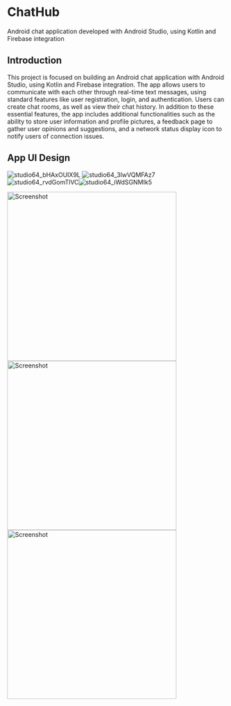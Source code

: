 # ChatHub
Android chat application developed with Android Studio, using Kotlin and Firebase integration
## Introduction
This project is focused on building an Android chat application with Android Studio, using Kotlin and Firebase integration. The app allows users to communicate with each other through real-time text messages, using standard features like user registration, login, and authentication. Users can create chat rooms, as well as view their chat history. In addition to these essential features, the app includes additional functionalities such as the ability to store user information and profile pictures, a feedback page to gather user opinions and suggestions, and a network status display icon to notify users of connection issues.



## App UI Design

![studio64_bHAxOUIX9L](https://github.com/AbhikritiMoti/ChatHub/assets/73769937/ae7d934c-fc44-4632-85b6-d97838dba299) ![studio64_3lwVQMFAz7](https://github.com/AbhikritiMoti/ChatHub/assets/73769937/84d4cc02-7e30-4e15-ba4d-cca92fa57c88)![studio64_rvdGomTlVC](https://github.com/AbhikritiMoti/ChatHub/assets/73769937/155e6741-22f3-44d7-8d67-388e5959b40a)![studio64_iWdSGNMIk5](https://github.com/AbhikritiMoti/ChatHub/assets/73769937/a8a8085b-4542-43d1-8893-5ecdac5a18cf)

<img src="https://github.com/AbhikritiMoti/ChatHub/assets/73769937/5167ee40-4ffb-49af-8506-3e8740f562b6" alt="Screenshot" width="390" height="auto"> <img src="https://github.com/AbhikritiMoti/ChatHub/assets/73769937/e942c2ed-6a68-45e9-8d49-8d9c9acdd95a" alt="Screenshot" width="390" height="auto"> <img src="https://github.com/AbhikritiMoti/ChatHub/assets/73769937/37ee9ec5-c429-4301-aba7-3654024c691f" alt="Screenshot" width="390" height="auto">
